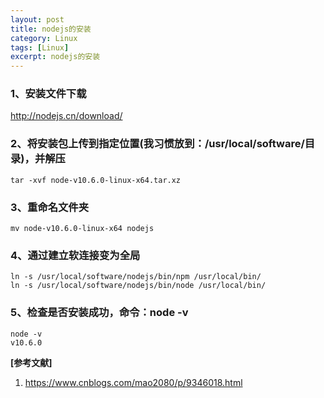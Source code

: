 ```yaml
---
layout: post
title: nodejs的安装
category: Linux
tags: [Linux]
excerpt: nodejs的安装
---
```


### 1、安装文件下载 ###

<http://nodejs.cn/download/>

### 2、将安装包上传到指定位置(我习惯放到：/usr/local/software/目录)，并解压 ###

    tar -xvf node-v10.6.0-linux-x64.tar.xz

### 3、重命名文件夹 ###

    mv node-v10.6.0-linux-x64 nodejs

### 4、通过建立软连接变为全局 ###

    ln -s /usr/local/software/nodejs/bin/npm /usr/local/bin/
	ln -s /usr/local/software/nodejs/bin/node /usr/local/bin/

### 5、检查是否安装成功，命令：node -v ###

    node -v
	v10.6.0


**[参考文献]**

1. <https://www.cnblogs.com/mao2080/p/9346018.html>